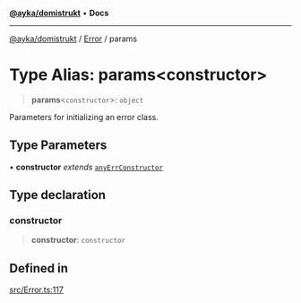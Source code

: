 [**@ayka/domistrukt**](../../../README.md) • **Docs**

***

[@ayka/domistrukt](../../../globals.md) / [Error](../README.md) / params

# Type Alias: params\<constructor\>

> **params**\<`constructor`\>: `object`

Parameters for initializing an error class.

## Type Parameters

• **constructor** *extends* [`anyErrConstructor`](anyErrConstructor.md)

## Type declaration

### constructor

> **constructor**: `constructor`

## Defined in

[src/Error.ts:117](https://github.com/AndreyMork/domistrukt/blob/edcfe9ca26584b5845c6864b1bb3eb94a6a879e3/src/Error.ts#L117)
